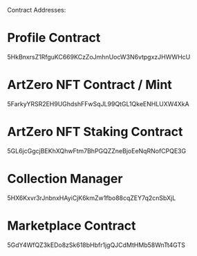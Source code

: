 Contract Addresses:

# Profile Contract
5HkBnxrsZ1RfguKC669KCzZoJmhnUocW3N6vtpgxzJHWWHcU

# ArtZero NFT Contract / Mint
5FarkyYRSR2EH9UGhdshFFwSqJL99QtGL1QkeENHLUXW4XkA

# ArtZero NFT Staking Contract
5GL6jcGgcjBEKhXQhwFtm7BhPGQZZneBjoEeNqRNofCPQE3G

# Collection Manager
5HX6Kxvr3rJnbnxHAyiCjK6kmZw1fbo88cqZEY7q2cnSbXjL

# Marketplace Contract
5GdY4WfQZ3kEDo8zSk618bHbfr1jgQJCdMtHMb58WnTt4GTS
